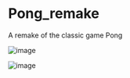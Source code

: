 # Pong_remake
A remake of the classic game Pong

![image](https://user-images.githubusercontent.com/103245650/210325111-9e956136-9cdb-4c88-a4e9-f9ccf4d529f9.png)

![image](https://user-images.githubusercontent.com/103245650/210325171-ce84014a-e18f-46af-a7c3-2af6f756ff23.png)
